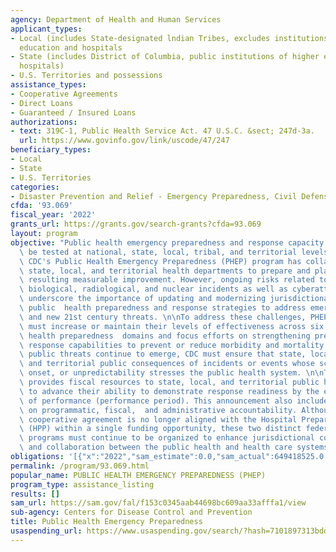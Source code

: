 ```yaml
---
agency: Department of Health and Human Services
applicant_types:
- Local (includes State-designated lndian Tribes, excludes institutions of higher
  education and hospitals
- State (includes District of Columbia, public institutions of higher education and
  hospitals)
- U.S. Territories and possessions
assistance_types:
- Cooperative Agreements
- Direct Loans
- Guaranteed / Insured Loans
authorizations:
- text: 319C-1, Public Health Service Act. 47 U.S.C. &sect; 247d-3a.
  url: https://www.govinfo.gov/link/uscode/47/247
beneficiary_types:
- Local
- State
- U.S. Territories
categories:
- Disaster Prevention and Relief - Emergency Preparedness, Civil Defense
cfda: '93.069'
fiscal_year: '2022'
grants_url: https://grants.gov/search-grants?cfda=93.069
layout: program
objective: "Public health emergency preparedness and response capacity continues to\
  \ be tested at national, state, local, tribal, and territorial levels. Since 9/11,\
  \ CDC's Public Health Emergency Preparedness (PHEP) program has collaborated with\
  \ state, local, and territorial health departments to prepare and plan for emergencies,\
  \ resulting measurable improvement. However, ongoing risks related to chemical,\
  \ biological, radiological, and nuclear incidents as well as cyberattacks further\
  \ underscore the importance of updating and modernizing jurisdictional all-hazards\
  \ public  health preparedness and response strategies to address emerging technologies\
  \ and new 21st century threats. \n\nTo address these challenges, PHEP recipients\
  \ must increase or maintain their levels of effectiveness across six key public\
  \ health preparedness  domains and focus efforts on strengthening preparedness and\
  \ response capabilities to prevent or reduce morbidity and mortality. As additional\
  \ public threats continue to emerge, CDC must ensure that state, local, tribal,\
  \ and territorial public consequences of incidents or events whose scale, rapid\
  \ onset, or unpredictability stresses the public health system. \n\nThe program\
  \ provides fiscal resources to state, local, and territorial public health agencies\
  \ to advance their ability to demonstrate response readiness by the end of the period\
  \ of performance (performance period). This announcement also includes greater emphasis\
  \ on programmatic, fiscal,  and administrative accountability. Although the PHEP\
  \ cooperative agreement is no longer aligned with the Hospital Preparedness Program\
  \ (HPP) within a single funding opportunity, these two distinct federal preparedness\
  \ programs must continue to be organized to enhance jurisdictional coordination\
  \ and collaboration between the public health and health care systems."
obligations: '[{"x":"2022","sam_estimate":0.0,"sam_actual":649418525.0,"usa_spending_actual":648264985.39},{"x":"2023","sam_estimate":486352654.0,"sam_actual":0.0,"usa_spending_actual":660112839.78},{"x":"2024","sam_estimate":661338609.0,"sam_actual":0.0,"usa_spending_actual":651931450.0}]'
permalink: /program/93.069.html
popular_name: PUBLIC HEALTH EMERGENCY PREPAREDNESS (PHEP)
program_type: assistance_listing
results: []
sam_url: https://sam.gov/fal/f153c0345aab44698bc609aa33afffa1/view
sub-agency: Centers for Disease Control and Prevention
title: Public Health Emergency Preparedness
usaspending_url: https://www.usaspending.gov/search/?hash=7101897313bdd89c29959c0331a8832b
---
```


